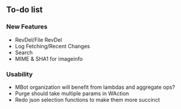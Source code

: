 ## To-do list 

### New Features
* RevDel/File RevDel
* Log Fetching/Recent Changes
* Search
* MIME & SHA1 for imageinfo

### Usability
* MBot organization will benefit from lambdas and aggregate ops?
* Purge should take multiple params in WAction
* Redo json selection functions to make them more succinct